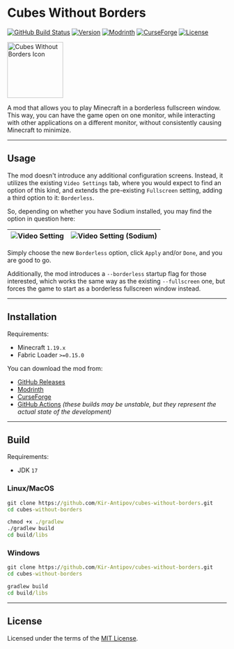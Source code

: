 # Cubes Without Borders

[![GitHub Build Status](https://img.shields.io/github/actions/workflow/status/Kir-Antipov/cubes-without-borders/build-artifacts.yml?style=flat&logo=github&cacheSeconds=3600)](https://github.com/Kir-Antipov/cubes-without-borders/actions/workflows/build-artifacts.yml)
[![Version](https://img.shields.io/github/v/release/Kir-Antipov/cubes-without-borders?sort=date&style=flat&label=version&cacheSeconds=3600)](https://github.com/Kir-Antipov/cubes-without-borders/releases/latest)
[![Modrinth](https://img.shields.io/badge/dynamic/json?color=00AF5C&label=Modrinth&query=title&url=https://api.modrinth.com/v2/project/cubes-without-borders&style=flat&cacheSeconds=3600&logo=modrinth)](https://modrinth.com/mod/cubes-without-borders)
[![CurseForge](https://img.shields.io/badge/dynamic/json?color=F16436&label=CurseForge&query=title&url=https://api.cfwidget.com/975120&cacheSeconds=3600&logo=curseforge)](https://www.curseforge.com/minecraft/mc-mods/cubes-without-borders)
[![License](https://img.shields.io/github/license/Kir-Antipov/cubes-without-borders?style=flat&cacheSeconds=36000)](https://github.com/Kir-Antipov/cubes-without-borders/blob/HEAD/LICENSE.md)

<img alt="Cubes Without Borders Icon" src="https://raw.githubusercontent.com/Kir-Antipov/cubes-without-borders/HEAD/media/icon.png" width="128">

A mod that allows you to play Minecraft in a borderless fullscreen window. This way, you can have the game open on one monitor, while interacting with other applications on a different monitor, without consistently causing Minecraft to minimize.

----

## Usage

The mod doesn't introduce any additional configuration screens. Instead, it utilizes the existing `Video Settings` tab, where you would expect to find an option of this kind, and extends the pre-existing `Fullscreen` setting, adding a third option to it: `Borderless`.

So, depending on whether you have Sodium installed, you may find the option in question here:

| ![Video Setting](https://raw.githubusercontent.com/Kir-Antipov/cubes-without-borders/HEAD/media/video-settings.png) | ![Video Setting (Sodium)](https://raw.githubusercontent.com/Kir-Antipov/cubes-without-borders/HEAD/media/video-settings-sodium.png) |
| - | - |

Simply choose the new `Borderless` option, click `Apply` and/or `Done`, and you are good to go.

Additionally, the mod introduces a `--borderless` startup flag for those interested, which works the same way as the existing `--fullscreen` one, but forces the game to start as a borderless fullscreen window instead.

----

## Installation

Requirements:

 - Minecraft `1.19.x`
 - Fabric Loader `>=0.15.0`

You can download the mod from:

 - [GitHub Releases](https://github.com/Kir-Antipov/cubes-without-borders/releases/latest)
 - [Modrinth](https://modrinth.com/mod/cubes-without-borders)
 - [CurseForge](https://www.curseforge.com/minecraft/mc-mods/cubes-without-borders)
 - [GitHub Actions](https://github.com/Kir-Antipov/cubes-without-borders/actions/workflows/build-artifacts.yml) *(these builds may be unstable, but they represent the actual state of the development)*

----

## Build

Requirements:

 - JDK `17`

### Linux/MacOS

```cmd
git clone https://github.com/Kir-Antipov/cubes-without-borders.git
cd cubes-without-borders

chmod +x ./gradlew
./gradlew build
cd build/libs
```

### Windows

```cmd
git clone https://github.com/Kir-Antipov/cubes-without-borders.git
cd cubes-without-borders

gradlew build
cd build/libs
```

----

## License

Licensed under the terms of the [MIT License](https://github.com/Kir-Antipov/cubes-without-borders/blob/HEAD/LICENSE.md).
